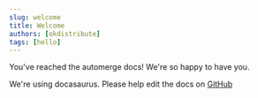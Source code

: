 ```yaml
---
slug: welcome
title: Welcome
authors: [okdistribute]
tags: [hello]
---
```


You've reached the automerge docs! We're so happy to have you.

We're using docasaurus. Please help edit the docs on [GitHub](https://github.com/automerge/docs)